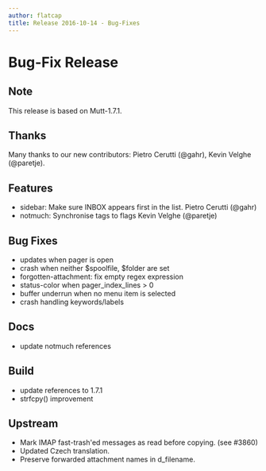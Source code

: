 ```yaml
---
author: flatcap
title: Release 2016-10-14 - Bug-Fixes
---
```


# Bug-Fix Release

## Note

This release is based on Mutt-1.7.1.

## Thanks

Many thanks to our new contributors: Pietro Cerutti (@gahr), Kevin Velghe
(@paretje).

## Features

- sidebar: Make sure INBOX appears first in the list. Pietro Cerutti
  (@gahr)
- notmuch: Synchronise tags to flags Kevin Velghe
  (@paretje)

## Bug Fixes

- updates when pager is open
- crash when neither $spoolfile, $folder are set
- forgotten-attachment: fix empty regex expression
- status-color when pager_index_lines \> 0
- buffer underrun when no menu item is selected
- crash handling keywords/labels

## Docs

- update notmuch references

## Build

- update references to 1.7.1
- strfcpy() improvement

## Upstream

- Mark IMAP fast-trash'ed messages as read before copying. (see #3860)
- Updated Czech translation.
- Preserve forwarded attachment names in d_filename.


